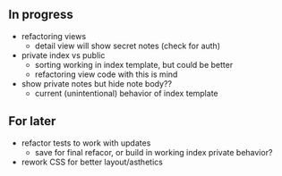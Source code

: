 ## In progress
- refactoring views
    - detail view will show secret notes (check for auth)
- private index vs public
    - sorting working in index template, but could be better
    - refactoring view code with this is mind
- show private notes but hide note body??
    - current (unintentional) behavior of index template

## For later
- refactor tests to work with updates
    - save for final refacor, or build in working index private behavior?
- rework CSS for better layout/asthetics